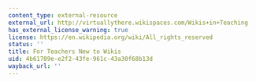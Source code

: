 ```yaml
---
content_type: external-resource
external_url: http://virtuallythere.wikispaces.com/Wikis+in+Teaching
has_external_license_warning: true
license: https://en.wikipedia.org/wiki/All_rights_reserved
status: ''
title: For Teachers New to Wikis
uid: 4b61789e-e2f2-43fe-961c-43a30f68b13d
wayback_url: ''
---
```

